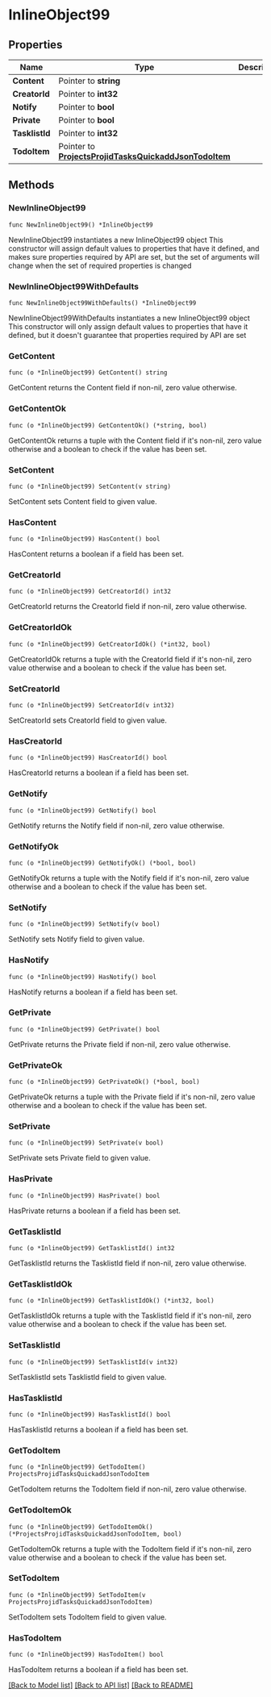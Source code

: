 # InlineObject99

## Properties

Name | Type | Description | Notes
------------ | ------------- | ------------- | -------------
**Content** | Pointer to **string** |  | [optional] 
**CreatorId** | Pointer to **int32** |  | [optional] 
**Notify** | Pointer to **bool** |  | [optional] 
**Private** | Pointer to **bool** |  | [optional] 
**TasklistId** | Pointer to **int32** |  | [optional] 
**TodoItem** | Pointer to [**ProjectsProjidTasksQuickaddJsonTodoItem**](ProjectsProjidTasksQuickaddJsonTodoItem.md) |  | [optional] 

## Methods

### NewInlineObject99

`func NewInlineObject99() *InlineObject99`

NewInlineObject99 instantiates a new InlineObject99 object
This constructor will assign default values to properties that have it defined,
and makes sure properties required by API are set, but the set of arguments
will change when the set of required properties is changed

### NewInlineObject99WithDefaults

`func NewInlineObject99WithDefaults() *InlineObject99`

NewInlineObject99WithDefaults instantiates a new InlineObject99 object
This constructor will only assign default values to properties that have it defined,
but it doesn't guarantee that properties required by API are set

### GetContent

`func (o *InlineObject99) GetContent() string`

GetContent returns the Content field if non-nil, zero value otherwise.

### GetContentOk

`func (o *InlineObject99) GetContentOk() (*string, bool)`

GetContentOk returns a tuple with the Content field if it's non-nil, zero value otherwise
and a boolean to check if the value has been set.

### SetContent

`func (o *InlineObject99) SetContent(v string)`

SetContent sets Content field to given value.

### HasContent

`func (o *InlineObject99) HasContent() bool`

HasContent returns a boolean if a field has been set.

### GetCreatorId

`func (o *InlineObject99) GetCreatorId() int32`

GetCreatorId returns the CreatorId field if non-nil, zero value otherwise.

### GetCreatorIdOk

`func (o *InlineObject99) GetCreatorIdOk() (*int32, bool)`

GetCreatorIdOk returns a tuple with the CreatorId field if it's non-nil, zero value otherwise
and a boolean to check if the value has been set.

### SetCreatorId

`func (o *InlineObject99) SetCreatorId(v int32)`

SetCreatorId sets CreatorId field to given value.

### HasCreatorId

`func (o *InlineObject99) HasCreatorId() bool`

HasCreatorId returns a boolean if a field has been set.

### GetNotify

`func (o *InlineObject99) GetNotify() bool`

GetNotify returns the Notify field if non-nil, zero value otherwise.

### GetNotifyOk

`func (o *InlineObject99) GetNotifyOk() (*bool, bool)`

GetNotifyOk returns a tuple with the Notify field if it's non-nil, zero value otherwise
and a boolean to check if the value has been set.

### SetNotify

`func (o *InlineObject99) SetNotify(v bool)`

SetNotify sets Notify field to given value.

### HasNotify

`func (o *InlineObject99) HasNotify() bool`

HasNotify returns a boolean if a field has been set.

### GetPrivate

`func (o *InlineObject99) GetPrivate() bool`

GetPrivate returns the Private field if non-nil, zero value otherwise.

### GetPrivateOk

`func (o *InlineObject99) GetPrivateOk() (*bool, bool)`

GetPrivateOk returns a tuple with the Private field if it's non-nil, zero value otherwise
and a boolean to check if the value has been set.

### SetPrivate

`func (o *InlineObject99) SetPrivate(v bool)`

SetPrivate sets Private field to given value.

### HasPrivate

`func (o *InlineObject99) HasPrivate() bool`

HasPrivate returns a boolean if a field has been set.

### GetTasklistId

`func (o *InlineObject99) GetTasklistId() int32`

GetTasklistId returns the TasklistId field if non-nil, zero value otherwise.

### GetTasklistIdOk

`func (o *InlineObject99) GetTasklistIdOk() (*int32, bool)`

GetTasklistIdOk returns a tuple with the TasklistId field if it's non-nil, zero value otherwise
and a boolean to check if the value has been set.

### SetTasklistId

`func (o *InlineObject99) SetTasklistId(v int32)`

SetTasklistId sets TasklistId field to given value.

### HasTasklistId

`func (o *InlineObject99) HasTasklistId() bool`

HasTasklistId returns a boolean if a field has been set.

### GetTodoItem

`func (o *InlineObject99) GetTodoItem() ProjectsProjidTasksQuickaddJsonTodoItem`

GetTodoItem returns the TodoItem field if non-nil, zero value otherwise.

### GetTodoItemOk

`func (o *InlineObject99) GetTodoItemOk() (*ProjectsProjidTasksQuickaddJsonTodoItem, bool)`

GetTodoItemOk returns a tuple with the TodoItem field if it's non-nil, zero value otherwise
and a boolean to check if the value has been set.

### SetTodoItem

`func (o *InlineObject99) SetTodoItem(v ProjectsProjidTasksQuickaddJsonTodoItem)`

SetTodoItem sets TodoItem field to given value.

### HasTodoItem

`func (o *InlineObject99) HasTodoItem() bool`

HasTodoItem returns a boolean if a field has been set.


[[Back to Model list]](../README.md#documentation-for-models) [[Back to API list]](../README.md#documentation-for-api-endpoints) [[Back to README]](../README.md)



